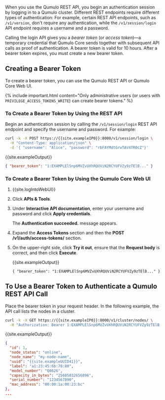 When you use the Qumulo REST API, you begin an authentication session by logging in to a Qumulo cluster. Different REST endpoints require different types of authentication: For example, certain REST API endpoints, such as `/v1/version`, don't require any authentication, while the `/v1/session/login` API endpoint requires a username and a password.

Calling the login API gives you a _bearer token_ (or _access token_)&mdash;a temporary credential that Qumulo Core sends together with subsequent API calls as proof of authentication. A bearer token is valid for 10 hours. After a bearer token expires, you must create a new bearer token.


## Creating a Bearer Token
To create a bearer token, you can use the Qumulo REST API or Qumulo Core Web UI.

{% include important.html content="Only administrative users (or users with `PRIVILEGE_ACCESS_TOKENS_WRITE`) can create bearer tokens." %}

### To Create a Bearer Token by Using the REST API
Begin an authentication session by calling the `/v1/session/login` REST API endpoint and specify the username and password. For example:

```bash
curl -k -X POST https://{{site.exampleIP0}}:8000/v1/session/login \
  -H "Content-Type: application/json" \
  -d '{ "username": "Alice", "password": "rbFAYMdtGrwTAV4TR0cZ"}'
```
   
{{site.exampleOutput}}

```json
{ "bearer_token": "1:EXAMPLElSnp6MVZvUXhRQUViN2RCYUFVZy9zTElB..." }
```

### To Create a Bearer Token by Using the Qumulo Core Web UI
1. {{site.logIntoWebUI}}

1. Click **APIs & Tools**.

1. Under **Interactive API documentation**, enter your username and password and click **Apply credentials**.

   The **Authentication succeeded.** message appears.

1. Expand the **Access Tokens** section and then the **POST /v1/auth/access-tokens/** section.

1. On the upper-right side, click **Try it out**, ensure that the **Request body** is correct, and then click **Execute**.

   {{site.exampleOutput}}

   ```
   { "bearer_token": "1:EXAMPLElSnp6MVZvUXhRQUViN2RCYUFVZy9zTElB..." }
   ```


## To Use a Bearer Token to Authenticate a Qumulo REST API Call
Place the bearer token in your request header. In the following example, the API call lists the nodes in a cluster.

```bash
curl -k -X GET https://{{site.exampleIP0}}:8000/v1/cluster/nodes/ \
  -H "Authorization: Bearer 1:EXAMPLElSnp6MVZvUXhRQUViN2RCYUFVZy9zTElB..."
```

{{site.exampleOutput}}

```json
{
  "id": 1,
  "node_status": "online",
  "node_name": "my-node-name",
  "uuid": "{{site.exampleUUID41}}",
  "label": "a1:23:45:6b:70:80",
  "model_number": "Q0626",
  "capacity_in_bytes": "25605032656896",
  "serial_number": "1234567890",
  "mac_address": "00:00:1a:00:23:bc"
},
...
```
